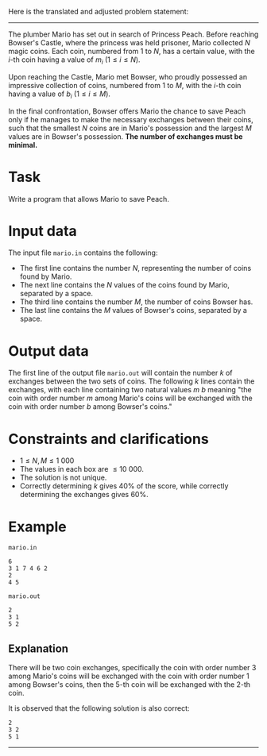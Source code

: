 Here is the translated and adjusted problem statement:

---

The plumber Mario has set out in search of Princess Peach. Before reaching Bowser's Castle, where the princess was held prisoner, Mario collected $N$ magic coins. Each coin, numbered from $1$ to $N$, has a certain value, with the $i$-th coin having a value of $m_i$ ($1 \leq i \leq N$).

Upon reaching the Castle, Mario met Bowser, who proudly possessed an impressive collection of coins, numbered from $1$ to $M$, with the $i$-th coin having a value of $b_i$ ($1 \leq i \leq M$).

In the final confrontation, Bowser offers Mario the chance to save Peach only if he manages to make the necessary exchanges between their coins, such that the smallest $N$ coins are in Mario's possession and the largest $M$ values are in Bowser's possession. **The number of exchanges must be minimal.**

# Task

Write a program that allows Mario to save Peach.

# Input data

The input file `mario.in` contains the following:
- The first line contains the number $N$, representing the number of coins found by Mario.
- The next line contains the $N$ values of the coins found by Mario, separated by a space.
- The third line contains the number $M$, the number of coins Bowser has.
- The last line contains the $M$ values of Bowser's coins, separated by a space.

# Output data

The first line of the output file `mario.out` will contain the number $k$ of exchanges between the two sets of coins. The following $k$ lines contain the exchanges, with each line containing two natural values $m\ b$ meaning "the coin with order number $m$ among Mario's coins will be exchanged with the coin with order number $b$ among Bowser's coins."

# Constraints and clarifications

* $1 \leq N, M \leq 1\ 000$
* The values in each box are $\leq 10\ 000$.
* The solution is not unique.
* Correctly determining $k$ gives $40\%$ of the score, while correctly determining the exchanges gives $60\%$.

# Example

`mario.in`
```
6
3 1 7 4 6 2
2
4 5
```

`mario.out`
```
2
3 1
5 2
```

## Explanation

There will be two coin exchanges, specifically the coin with order number $3$ among Mario's coins will be exchanged with the coin with order number $1$ among Bowser's coins, then the $5$-th coin will be exchanged with the $2$-th coin.

It is observed that the following solution is also correct:
```
2
3 2
5 1
```

---